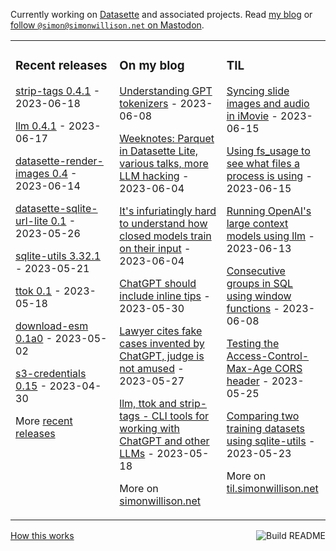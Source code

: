 Currently working on [Datasette](https://datasette.io/) and associated projects. Read [my blog](https://simonwillison.net/) or <a href="https://fedi.simonwillison.net/@simon">follow `@simon@simonwillison.net` on Mastodon</a>.

<table><tr><td valign="top" width="33%">

### Recent releases
<!-- recent_releases starts -->
[strip-tags 0.4.1](https://github.com/simonw/strip-tags/releases/tag/0.4.1) - 2023-06-18

[llm 0.4.1](https://github.com/simonw/llm/releases/tag/0.4.1) - 2023-06-17

[datasette-render-images 0.4](https://github.com/simonw/datasette-render-images/releases/tag/0.4) - 2023-06-14

[datasette-sqlite-url-lite 0.1](https://github.com/simonw/datasette-sqlite-url-lite/releases/tag/0.1) - 2023-05-26

[sqlite-utils 3.32.1](https://github.com/simonw/sqlite-utils/releases/tag/3.32.1) - 2023-05-21

[ttok 0.1](https://github.com/simonw/ttok/releases/tag/0.1) - 2023-05-18

[download-esm 0.1a0](https://github.com/simonw/download-esm/releases/tag/0.1a0) - 2023-05-02

[s3-credentials 0.15](https://github.com/simonw/s3-credentials/releases/tag/0.15) - 2023-04-30
<!-- recent_releases ends -->
More [recent releases](https://github.com/simonw/simonw/blob/main/releases.md)
</td><td valign="top" width="34%">

### On my blog
<!-- blog starts -->
[Understanding GPT tokenizers](http://simonwillison.net/2023/Jun/8/gpt-tokenizers/) - 2023-06-08

[Weeknotes: Parquet in Datasette Lite, various talks, more LLM hacking](http://simonwillison.net/2023/Jun/4/parquet-in-datasette-lite/) - 2023-06-04

[It's infuriatingly hard to understand how closed models train on their input](http://simonwillison.net/2023/Jun/4/closed-model-training/) - 2023-06-04

[ChatGPT should include inline tips](http://simonwillison.net/2023/May/30/chatgpt-inline-tips/) - 2023-05-30

[Lawyer cites fake cases invented by ChatGPT, judge is not amused](http://simonwillison.net/2023/May/27/lawyer-chatgpt/) - 2023-05-27

[llm, ttok and strip-tags - CLI tools for working with ChatGPT and other LLMs](http://simonwillison.net/2023/May/18/cli-tools-for-llms/) - 2023-05-18
<!-- blog ends -->
More on [simonwillison.net](https://simonwillison.net/)
</td><td valign="top" width="33%">

### TIL
<!-- tils starts -->
[Syncing slide images and audio in iMovie](https://til.simonwillison.net/macos/imovie-slides-and-audio) - 2023-06-15

[Using fs\_usage to see what files a process is using](https://til.simonwillison.net/macos/fs-usage) - 2023-06-15

[Running OpenAI's large context models using llm](https://til.simonwillison.net/llms/larger-context-openai-models-llm) - 2023-06-13

[Consecutive groups in SQL using window functions](https://til.simonwillison.net/sql/consecutive-groups) - 2023-06-08

[Testing the Access-Control-Max-Age CORS header](https://til.simonwillison.net/http/testing-cors-max-age) - 2023-05-25

[Comparing two training datasets using sqlite-utils](https://til.simonwillison.net/sqlite/comparing-datasets) - 2023-05-23
<!-- tils ends -->
More on [til.simonwillison.net](https://til.simonwillison.net/)
</td></tr></table>

<a href="https://github.com/simonw/simonw/actions"><img src="https://github.com/simonw/simonw/workflows/Build%20README/badge.svg" align="right" alt="Build README"></a> <a href="https://simonwillison.net/2020/Jul/10/self-updating-profile-readme/">How this works</a>
